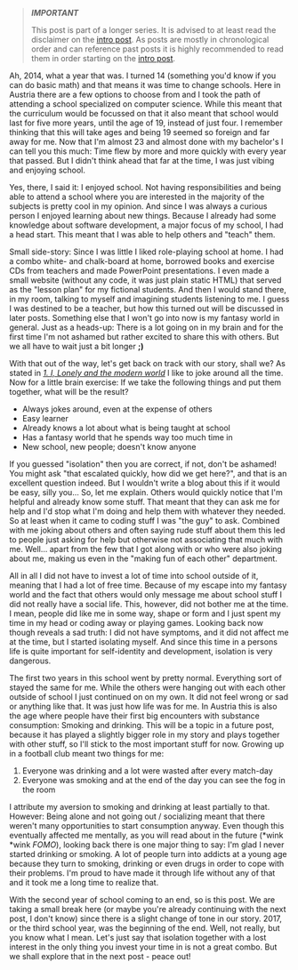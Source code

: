 > **_IMPORTANT_**
>
> This post is part of a longer series.
> It is advised to at least read the disclaimer on the [intro post](/blog/2023-02-03-mental1/).
> As posts are mostly in chronological order and can reference past posts it is highly recommended to read them in order starting on the [intro post](/blog/2023-02-03-mental1/).

Ah, 2014, what a year that was.
I turned 14 (something you'd know if you can do basic math) and that means it was time to change schools.
Here in Austria there are a few options to choose from and I took the path of attending a school specialized on computer science.
While this meant that the curriculum would be focussed on that it also meant that school would last for five more years, until the age of 19, instead of just four.
I remember thinking that this will take ages and being 19 seemed so foreign and far away for me.
Now that I'm almost 23 and almost done with my bachelor's I can tell you this much: Time flew by more and more quickly with every year that passed.
But I didn't think ahead that far at the time, I was just vibing and enjoying school.

Yes, there, I said it: I enjoyed school.
Not having responsibilities and being able to attend a school where you are interested in the majority of the subjects is pretty cool in my opinion.
And since I was always a curious person I enjoyed learning about new things.
Because I already had some knowledge about software development, a major focus of my school, I had a head start.
This meant that I was able to help others and "teach" them.

Small side-story: Since I was little I liked role-playing school at home.
I had a combo white- and chalk-board at home, borrowed books and exercise CDs from teachers and made PowerPoint presentations.
I even made a small website (without any code, it was just plain static HTML) that served as the "lesson plan" for my fictional students.
And then I would stand there, in my room, talking to myself and imagining students listening to me.
I guess I was destined to be a teacher, but how this turned out will be discussed in later posts.
Something else that I won't go into now is my fantasy world in general.
Just as a heads-up: There is a lot going on in my brain and for the first time I'm not ashamed but rather excited to share this with others.
But we all have to wait just a bit longer **;)**

With that out of the way, let's get back on track with our story, shall we?
As stated in [_1. I, Lonely and the modern world_](/blog/2023-02-03-mental1/) I like to joke around all the time.
Now for a little brain exercise: If we take the following things and put them together, what will be the result?

* Always jokes around, even at the expense of others
* Easy learner
* Already knows a lot about what is being taught at school
* Has a fantasy world that he spends way too much time in
* New school, new people; doesn't know anyone

If you guessed "isolation" then you are correct, if not, don't be ashamed!
You might ask "that escalated quickly, how did we get here?", and that is an excellent question indeed.
But I wouldn't write a blog about this if it would be easy, silly you...
So, let me explain.
Others would quickly notice that I'm helpful and already know some stuff.
That meant that they can ask me for help and I'd stop what I'm doing and help them with whatever they needed.
So at least when it came to coding stuff I was "the guy" to ask.
Combined with me joking about others and often saying rude stuff about them this led to people just asking for help but otherwise not associating that much with me.
Well... apart from the few that I got along with or who were also joking about me, making us even in the "making fun of each other" department.

All in all I did not have to invest a lot of time into school outside of it, meaning that I had a lot of free time.
Because of my escape into my fantasy world and the fact that others would only message me about school stuff I did not really have a social life.
This, however, did not bother me at the time.
I mean, people did like me in some way, shape or form and I just spent my time in my head or coding away or playing games.
Looking back now though reveals a sad truth: I did not have symptoms, and it did not affect me at the time, but I started isolating myself.
And since this time in a persons life is quite important for self-identity and development, isolation is very dangerous.

The first two years in this school went by pretty normal.
Everything sort of stayed the same for me.
While the others were hanging out with each other outside of school I just continued on on my own.
It did not feel wrong or sad or anything like that.
It was just how life was for me.
In Austria this is also the age where people have their first big encounters with substance consumption: Smoking and drinking.
This will be a topic in a future post, because it has played a slightly bigger role in my story and plays together with other stuff, so I'll stick to the most important stuff for now.
Growing up in a football club meant two things for me:

1) Everyone was drinking and a lot were wasted after every match-day
2) Everyone was smoking and at the end of the day you can see the fog in the room

I attribute my aversion to smoking and drinking at least partially to that.
However: Being alone and not going out / socializing meant that there weren't many opportunities to start consumption anyway.
Even though this eventually affected me mentally, as you will read about in the future (*wink *wink _FOMO_), looking back there is one major thing to say:
I'm glad I never started drinking or smoking.
A lot of people turn into addicts at a young age because they turn to smoking, drinking or even drugs in order to cope with their problems.
I'm proud to have made it through life without any of that and it took me a long time to realize that.

With the second year of school coming to an end, so is this post.
We are taking a small break here (or maybe you're already continuing with the next post, I don't know) since there is a slight change of tone in our story.
2017, or the third school year, was the beginning of the end.
Well, not really, but you know what I mean.
Let's just say that isolation together with a lost interest in the only thing you invest your time in is not a great combo.
But we shall explore that in the next post - peace out!